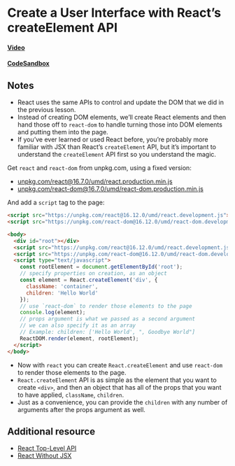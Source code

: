 # Create a User Interface with React’s createElement API

#### [Video]()

#### [CodeSandbox](https://codesandbox.io/s/github/kentcdodds/beginners-guide-to-react/tree/codesandbox/02-react-create-element?from-embed)

## Notes 

- React uses the same APIs to control and update the DOM that we did in the previous lesson.
- Instead of creating DOM elements, we’ll create React elements and then hand those off to `react-dom` to handle turning those into DOM elements and putting them into the page.
- If you’ve ever learned or used React before, you’re probably more familiar with JSX than React’s `createElement` API, but it’s important to understand the `createElement` API first so you understand the magic.

Get `react` and `react-dom` from unpkg.com, using a fixed version:

- [unpkg.com/react@16.7.0/umd/react.production.min.js](unpkg.com/react@16.7.0/umd/react.production.min.js)
- [unpkg.com/react-dom@16.7.0/umd/react-dom.production.min.js]()

And add a `script` tag to the page:

```html
<script src="https://unpkg.com/react@16.12.0/umd/react.development.js"></script>
<script src="https://unpkg.com/react-dom@16.12.0/umd/react-dom.development.js"></script>
```

```html
<body>
  <div id="root"></div>
  <script src="https://unpkg.com/react@16.12.0/umd/react.development.js"></script>
  <script src="https://unpkg.com/react-dom@16.12.0/umd/react-dom.development.js"></script>
  <script type="text/javascript">
    const rootElement = document.getElementById('root');
    // specify properties on creation, as an object
    const element = React.createElement('div', {
      className: 'container',
      children: 'Hello World'
    });
    // use `react-dom` to render those elements to the page
    console.log(element);
    // props argument is what we passed as a second argument
    // we can also specify it as an array
    // Example: children: ['Hello World', ", Goodbye World"]
    ReactDOM.render(element, rootElement);
  </script>
</body>
```

- Now with `react` you can create `React.createElement` and use `react-dom` to render those elements to the page.
- `React.createElement` API is as simple as the element that you want to create `<div>`, and then an object that has all of the props that you want to have applied, `className`, `children`.
- Just as a convenience, you can provide the `children` with any number of arguments after the props argument as well.

## Additional resource

- [React Top-Level API](https://reactjs.org/docs/react-api.html)
- [React Without JSX](https://reactjs.org/docs/react-without-jsx.html)
